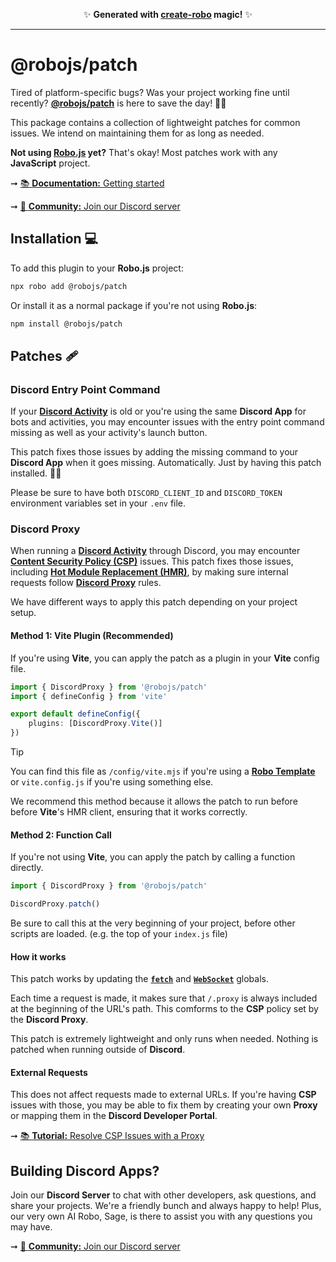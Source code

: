 <p align="center">✨ <strong>Generated with <a href="https://roboplay.dev/create-robo">create-robo</a> magic!</strong> ✨</p>

---

# @robojs/patch

Tired of platform-specific bugs? Was your project working fine until recently? **[@robojs/patch](https://robojs.dev/plugins/patch)** is here to save the day! 🎩✨

This package contains a collection of lightweight patches for common issues. We intend on maintaining them for as long as needed.

**Not using [Robo.js](https://robojs.dev) yet?** That's okay! Most patches work with any **JavaScript** project.

➞ [📚 **Documentation:** Getting started](https://docs.roboplay.dev/docs/getting-started)

➞ [🚀 **Community:** Join our Discord server](https://roboplay.dev/discord)

## Installation 💻

To add this plugin to your **Robo.js** project:

```bash
npx robo add @robojs/patch
```

Or install it as a normal package if you're not using **Robo.js**:

```bash
npm install @robojs/patch
```

## Patches 🩹

### Discord Entry Point Command

If your **[Discord Activity](https://robojs.dev/discord-activities/getting-started)** is old or you're using the same **Discord App** for bots and activities, you may encounter issues with the entry point command missing as well as your activity's launch button.

This patch fixes those issues by adding the missing command to your **Discord App** when it goes missing. Automatically. Just by having this patch installed. 🎩✨

Please be sure to have both `DISCORD_CLIENT_ID` and `DISCORD_TOKEN` environment variables set in your `.env` file.

### Discord Proxy

When running a **[Discord Activity](https://robojs.dev/discord-activities/getting-started)** through Discord, you may encounter **[Content Security Policy (CSP)](https://developer.mozilla.org/en-US/docs/Web/HTTP/CSP)** issues. This patch fixes those issues, including **[Hot Module Replacement (HMR)](https://www.sanity.io/glossary/hot-module-replacement)**, by making sure internal requests follow **[Discord Proxy](https://robojs.dev/discord-activities/proxy)** rules.

We have different ways to apply this patch depending on your project setup.

#### Method 1: Vite Plugin (Recommended)

If you're using **Vite**, you can apply the patch as a plugin in your **Vite** config file.

```ts
import { DiscordProxy } from '@robojs/patch'
import { defineConfig } from 'vite'

export default defineConfig({
	plugins: [DiscordProxy.Vite()]
})
```

> [!TIP]
> You can find this file as `/config/vite.mjs` if you're using a **[Robo Template](https://robojs.dev/templates/overview)** or `vite.config.js` if you're using something else.

We recommend this method because it allows the patch to run before before **Vite**'s HMR client, ensuring that it works correctly.

#### Method 2: Function Call

If you're not using **Vite**, you can apply the patch by calling a function directly.

```ts
import { DiscordProxy } from '@robojs/patch'

DiscordProxy.patch()
```

Be sure to call this at the very beginning of your project, before other scripts are loaded. (e.g. the top of your `index.js` file)

#### How it works

This patch works by updating the **[`fetch`](https://developer.mozilla.org/en-US/docs/Web/API/Fetch_API)** and **[`WebSocket`](https://developer.mozilla.org/en-US/docs/Web/API/WebSocket)** globals.

Each time a request is made, it makes sure that `/.proxy` is always included at the beginning of the URL's path. This comforms to the **CSP** policy set by the **Discord Proxy**.

This patch is extremely lightweight and only runs when needed. Nothing is patched when running outside of **Discord**.

#### External Requests

This does not affect requests made to external URLs. If you're having **CSP** issues with those, you may be able to fix them by creating your own **Proxy** or mapping them in the **Discord Developer Portal**.

➞ [📚 **Tutorial:** Resolve CSP Issues with a Proxy](https://dev.to/waveplay/resolve-content-security-policy-csp-issues-in-your-discord-activity-using-a-nodejs-proxy-2634)


## Building Discord Apps?

Join our **Discord Server** to chat with other developers, ask questions, and share your projects. We're a friendly bunch and always happy to help! Plus, our very own AI Robo, Sage, is there to assist you with any questions you may have.

➞ [🚀 **Community:** Join our Discord server](https://roboplay.dev/discord)
